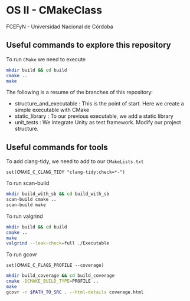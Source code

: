 # OS II - CMakeClass
FCEFyN - Universidad Nacional de Córdoba

## Useful commands to explore this repository

To run `CMake` we need to execute

```bash
mkdir build && cd build
cmake ..
make
```

The following is a resume of the branches of this repository:
- structure_and_executable : This is the point of start. Here we create a simple executable with CMake
- static_library : To our previous executable, we add a static library
- unit_tests : We integrate Unity as test framework. Modify our project structure.


## Useful commands for tools
To add clang-tidy, we need to add to our `CMakeLists.txt`

```text
set(CMAKE_C_CLANG_TIDY "clang-tidy;check=*-")
```
To run scan-build
```bash
mkdir build_with_sb && cd build_with_sb
scan-build cmake ..
scan-build make
```

To run valgrind

```bash
mkdir build && cd build
cmake ..
make
valgrind --leak-check=full ./Executable
```

To run gcovr

```text
set(CMAKE_C_FLAGS_PROFILE --coverage)
```

```bash
mkdir build_coverage && cd build_coverage
cmake -DCMAKE_BUILD_TYPE=PROFILE ..
make
gcovr -r $PATH_TO_SRC . --html-details coverage.html
```
